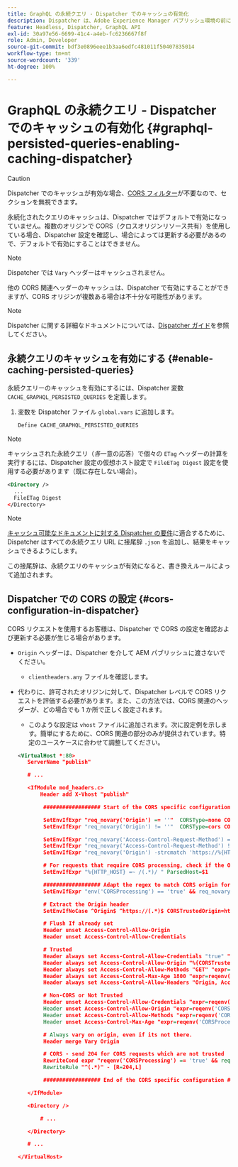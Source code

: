 ```yaml
---
title: GraphQL の永続クエリ - Dispatcher でのキャッシュの有効化
description: Dispatcher は、Adobe Experience Manager パブリッシュ環境の前にあるキャッシュとセキュリティのレイヤーです。AEM ヘッドレスの永続クエリのキャッシュを有効にできます。
feature: Headless, Dispatcher, GraphQL API
exl-id: 30a97e56-6699-41c4-a4eb-fc6236667f8f
role: Admin, Developer
source-git-commit: bdf3e0896eee1b3aa6edfc481011f50407835014
workflow-type: tm+mt
source-wordcount: '339'
ht-degree: 100%

---
```


# GraphQL の永続クエリ - Dispatcher でのキャッシュの有効化 {#graphql-persisted-queries-enabling-caching-dispatcher}

>[!CAUTION]
>
>Dispatcher でのキャッシュが有効な場合、[CORS フィルター](/help/headless/deployment/cross-origin-resource-sharing.md)が不要なので、セクションを無視できます。

永続化されたクエリのキャッシュは、Dispatcher ではデフォルトで有効になっていません。複数のオリジンで CORS（クロスオリジンリソース共有）を使用している場合、Dispatcher 設定を確認し、場合によっては更新する必要があるので、デフォルトで有効にすることはできません。

>[!NOTE]
>
>Dispatcher では `Vary` ヘッダーはキャッシュされません。
>
>他の CORS 関連ヘッダーのキャッシュは、Dispatcher で有効にすることができますが、CORS オリジンが複数ある場合は不十分な可能性があります。

>[!NOTE]
>
>Dispatcher に関する詳細なドキュメントについては、[Dispatcher ガイド](https://experienceleague.adobe.com/docs/experience-manager-dispatcher/using/dispatcher.html?lang=ja)を参照してください。

## 永続クエリのキャッシュを有効にする {#enable-caching-persisted-queries}

永続クエリーのキャッシュを有効にするには、Dispatcher 変数 `CACHE_GRAPHQL_PERSISTED_QUERIES` を定義します。

1. 変数を Dispatcher ファイル `global.vars` に追加します。

   ```xml
   Define CACHE_GRAPHQL_PERSISTED_QUERIES
   ```

>[!NOTE]
>
>キャッシュされた永続クエリ（*各*&#x200B;一意の応答）で個々の `ETag` ヘッダーの計算を実行するには、Dispatcher 設定の仮想ホスト設定で `FileETag Digest` 設定を使用する必要があります（既に存在しない場合）。
>
>```xml
><Directory />    
>   ...    
>   FileETag Digest
></Directory> 
>```

>[!NOTE]
>
>[キャッシュ可能なドキュメントに対する Dispatcher の要件](https://experienceleague.adobe.com/docs/experience-manager-dispatcher/using/troubleshooting/dispatcher-faq.html?lang=ja#how-does-the-dispatcher-return-documents%3F)に適合するために、Dispatcher はすべての永続クエリ URL に接尾辞 `.json` を追加し、結果をキャッシュできるようにします。
>
>この接尾辞は、永続クエリのキャッシュが有効になると、書き換えルールによって追加されます。

## Dispatcher での CORS の設定 {#cors-configuration-in-dispatcher}

CORS リクエストを使用するお客様は、Dispatcher で CORS の設定を確認および更新する必要が生じる場合があります。

* `Origin` ヘッダーは、Dispatcher を介して AEM パブリッシュに渡さないでください。
   * `clientheaders.any` ファイルを確認します。
* 代わりに、許可されたオリジンに対して、Dispatcher レベルで CORS リクエストを評価する必要があります。また、この方法では、CORS 関連のヘッダーが、どの場合でも 1 か所で正しく設定されます。
   * このような設定は `vhost` ファイルに追加されます。次に設定例を示します。簡単にするために、CORS 関連の部分のみが提供されています。特定のユースケースに合わせて調整してください。

  ```xml
  <VirtualHost *:80>
     ServerName "publish"
  
     # ...
  
     <IfModule mod_headers.c>
         Header add X-Vhost "publish"
  
          ################## Start of the CORS specific configuration ##################
  
          SetEnvIfExpr "req_novary('Origin') == ''"  CORSType=none CORSProcessing=false
          SetEnvIfExpr "req_novary('Origin') != ''"  CORSType=cors CORSProcessing=true CORSTrusted=false
  
          SetEnvIfExpr "req_novary('Access-Control-Request-Method') == '' && %{REQUEST_METHOD} == 'OPTIONS' && req_novary('Origin') != ''  " CORSType=invalidpreflight CORSProcessing=false
          SetEnvIfExpr "req_novary('Access-Control-Request-Method') != '' && %{REQUEST_METHOD} == 'OPTIONS' && req_novary('Origin') != ''  " CORSType=preflight CORSProcessing=true CORSTrusted=false
          SetEnvIfExpr "req_novary('Origin') -strcmatch 'https://%{HTTP_HOST}*'"  CORSType=samedomain CORSProcessing=false
  
          # For requests that require CORS processing, check if the Origin can be trusted
          SetEnvIfExpr "%{HTTP_HOST} =~ /(.*)/ " ParsedHost=$1
  
          ################## Adapt the regex to match CORS origin for your environment
          SetEnvIfExpr "env('CORSProcessing') == 'true' && req_novary('Origin') =~ m#(https://.*.your-domain.tld(:\d+)?$)#" CORSTrusted=true
  
          # Extract the Origin header 
          SetEnvIfNoCase ^Origin$ ^https://(.*)$ CORSTrustedOrigin=https://$1
  
          # Flush If already set
          Header unset Access-Control-Allow-Origin
          Header unset Access-Control-Allow-Credentials
  
          # Trusted
          Header always set Access-Control-Allow-Credentials "true" "expr=reqenv('CORSTrusted') == 'true'"
          Header always set Access-Control-Allow-Origin "%{CORSTrustedOrigin}e" "expr=reqenv('CORSTrusted') == 'true'"
          Header always set Access-Control-Allow-Methods "GET" "expr=reqenv('CORSTrusted') == 'true'"
          Header always set Access-Control-Max-Age 1800 "expr=reqenv('CORSTrusted') == 'true'"
          Header always set Access-Control-Allow-Headers "Origin, Accept, X-Requested-With, Content-Type, Access-Control-Request-Method, Access-Control-Request-Headers" "expr=reqenv('CORSTrusted') == 'true'"
  
          # Non-CORS or Not Trusted
          Header unset Access-Control-Allow-Credentials "expr=reqenv('CORSProcessing') == 'false' || reqenv('CORSTrusted') == 'false'"
          Header unset Access-Control-Allow-Origin "expr=reqenv('CORSProcessing') == 'false' || reqenv('CORSTrusted') == 'false'"
          Header unset Access-Control-Allow-Methods "expr=reqenv('CORSProcessing') == 'false' || reqenv('CORSTrusted') == 'false'"
          Header unset Access-Control-Max-Age "expr=reqenv('CORSProcessing') == 'false' || reqenv('CORSTrusted') == 'false'"
  
          # Always vary on origin, even if its not there.
          Header merge Vary Origin
  
          # CORS - send 204 for CORS requests which are not trusted
          RewriteCond expr "reqenv('CORSProcessing') == 'true' && reqenv('CORSTrusted') == 'false'"
          RewriteRule "^(.*)" - [R=204,L]
  
          ################## End of the CORS specific configuration ##################
  
     </IfModule>
  
     <Directory />
  
         # ...
  
     </Directory>
  
     # ...
  
  </VirtualHost>
  ```
